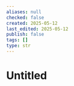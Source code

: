 ```yaml
---
aliases: null
checked: false
created: 2025-05-12
last_edited: 2025-05-12
publish: false
tags: []
type: str
---
```

# Untitled
